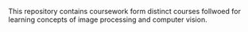 This repository contains coursework form distinct courses follwoed for learning concepts of  image processing and computer vision.
